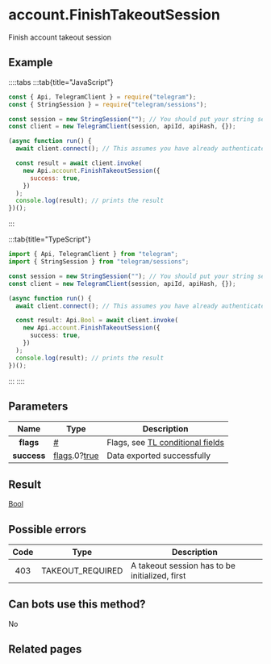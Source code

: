# account.FinishTakeoutSession

Finish account takeout session

## Example

::::tabs
:::tab{title="JavaScript"}

```js
const { Api, TelegramClient } = require("telegram");
const { StringSession } = require("telegram/sessions");

const session = new StringSession(""); // You should put your string session here
const client = new TelegramClient(session, apiId, apiHash, {});

(async function run() {
  await client.connect(); // This assumes you have already authenticated with .start()

  const result = await client.invoke(
    new Api.account.FinishTakeoutSession({
      success: true,
    })
  );
  console.log(result); // prints the result
})();
```

:::

:::tab{title="TypeScript"}

```ts
import { Api, TelegramClient } from "telegram";
import { StringSession } from "telegram/sessions";

const session = new StringSession(""); // You should put your string session here
const client = new TelegramClient(session, apiId, apiHash, {});

(async function run() {
  await client.connect(); // This assumes you have already authenticated with .start()

  const result: Api.Bool = await client.invoke(
    new Api.account.FinishTakeoutSession({
      success: true,
    })
  );
  console.log(result); // prints the result
})();
```

:::
::::

## Parameters

|    Name     | Type                                                                                                                              | Description                                                                                             |
| :---------: | --------------------------------------------------------------------------------------------------------------------------------- | ------------------------------------------------------------------------------------------------------- |
|  **flags**  | [#](https://core.telegram.org/type/%23)                                                                                           | Flags, see [TL conditional fields](https://core.telegram.org/mtproto/TL-combinators#conditional-fields) |
| **success** | [flags](https://core.telegram.org/mtproto/TL-combinators#conditional-fields).0?[true](https://core.telegram.org/constructor/true) | Data exported successfully                                                                              |

## Result

[Bool](https://core.telegram.org/type/Bool)

## Possible errors

| Code | Type             | Description                                    |
| :--: | ---------------- | ---------------------------------------------- |
| 403  | TAKEOUT_REQUIRED | A takeout session has to be initialized, first |

## Can bots use this method?

No

## Related pages
